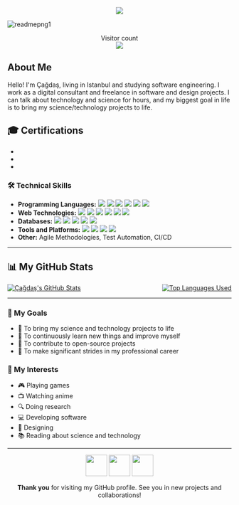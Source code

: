 <!-- Title and Brief Info -->
<div align=center>
<p align="center">
  <a href="https://github.com/cagdasseckint"><img src="https://readme-typing-svg.herokuapp.com/?lines=+Welcome+To+My+Profile;Çağdaş+Seçkin+Tüfekci;Full-Stack+Developer;&font=Pacifico&center=true&width=650&height=120&color=00FF00&vCenter=true&size=45%22"></a>
</div>

![readmepng1](https://private-user-images.githubusercontent.com/80230435/337638087-91b980d8-e54d-4174-8d2a-704d7fe4b593.jpeg?jwt=eyJhbGciOiJIUzI1NiIsInR5cCI6IkpXVCJ9.eyJpc3MiOiJnaXRodWIuY29tIiwiYXVkIjoicmF3LmdpdGh1YnVzZXJjb250ZW50LmNvbSIsImtleSI6ImtleTUiLCJleHAiOjE3MTc3NjA0NDAsIm5iZiI6MTcxNzc2MDE0MCwicGF0aCI6Ii84MDIzMDQzNS8zMzc2MzgwODctOTFiOTgwZDgtZTU0ZC00MTc0LThkMmEtNzA0ZDdmZTRiNTkzLmpwZWc_WC1BbXotQWxnb3JpdGhtPUFXUzQtSE1BQy1TSEEyNTYmWC1BbXotQ3JlZGVudGlhbD1BS0lBVkNPRFlMU0E1M1BRSzRaQSUyRjIwMjQwNjA3JTJGdXMtZWFzdC0xJTJGczMlMkZhd3M0X3JlcXVlc3QmWC1BbXotRGF0ZT0yMDI0MDYwN1QxMTM1NDBaJlgtQW16LUV4cGlyZXM9MzAwJlgtQW16LVNpZ25hdHVyZT02MWJjYmNhOGMyYjBlNTM5MzUwZGRmNzVmY2YwYWViYjFlZjM5MzIyNTdiYWE2YzU4NTY5NGQ0NDM2ZmEwNTJhJlgtQW16LVNpZ25lZEhlYWRlcnM9aG9zdCZhY3Rvcl9pZD0wJmtleV9pZD0wJnJlcG9faWQ9MCJ9.I6V4IxZg068MCS9XXlhtcj52Sr71vZlw2Oq8kPApFw8)

<p align="center"> 
  Visitor count<br>
  <img src="https://profile-counter.glitch.me/cagdasseckint/count.svg" />
</p>

<!-- About Me -->
<h2>About Me</h2>
<p>Hello! I'm Çağdaş, living in Istanbul and studying software engineering. I work as a digital consultant and freelance in software and design projects. I can talk about technology and science for hours, and my biggest goal in life is to bring my science/technology projects to life.</p>

<!-- Certifications -->
<h2>🎓 Certifications</h2>
<ul>
  <li></li>
  <li></li>
  <li></li>
</ul>

<!-- Technical Skills -->
<h3>🛠 Technical Skills</h3>
<ul>
  <li><strong>Programming Languages:</strong> 
    <img src="https://img.shields.io/badge/-Python-3776AB?style=flat&logo=python&logoColor=white"> 
    <img src="https://img.shields.io/badge/-JavaScript-F7DF1E?style=flat&logo=javascript&logoColor=black"> 
    <img src="https://img.shields.io/badge/-C%2B%2B-00599C?style=flat&logo=c%2B%2B&logoColor=white">
    <img src="https://img.shields.io/badge/-C%23-239120?style=flat&logo=c-sharp&logoColor=white"> 
    <img src="https://img.shields.io/badge/-Java-007396?style=flat&logo=java&logoColor=white">
    <img src="https://img.shields.io/badge/-R-276DC3?style=flat&logo=r&logoColor=white">
  </li>
  <li><strong>Web Technologies:</strong> 
    <img src="https://img.shields.io/badge/-HTML5-E34F26?style=flat&logo=html5&logoColor=white"> 
    <img src="https://img.shields.io/badge/-CSS3-1572B6?style=flat&logo=css3&logoColor=white"> 
    <img src="https://img.shields.io/badge/-React-61DAFB?style=flat&logo=react&logoColor=black"> 
    <img src="https://img.shields.io/badge/-Node.js-339933?style=flat&logo=node-dot-js&logoColor=white">
    <img src="https://img.shields.io/badge/-ASP.NET%20MVC-5C2D91?style=flat&logo=dot-net&logoColor=white">
    <img src="https://img.shields.io/badge/-jQuery-0769AD?style=flat&logo=jquery&logoColor=white">
  </li>
  <li><strong>Databases:</strong> 
    <img src="https://img.shields.io/badge/-MySQL-4479A1?style=flat&logo=mysql&logoColor=white"> 
    <img src="https://img.shields.io/badge/-MongoDB-47A248?style=flat&logo=mongodb&logoColor=white"> 
    <img src="https://img.shields.io/badge/-PostgreSQL-336791?style=flat&logo=postgresql&logoColor=white">
    <img src="https://img.shields.io/badge/-Microsoft%20SQL%20Server-CC2927?style=flat&logo=microsoft-sql-server&logoColor=white">
    <img src="https://img.shields.io/badge/-T--SQL-CC2927?style=flat&logo=microsoft-sql-server&logoColor=white">
  </li>
  <li><strong>Tools and Platforms:</strong> 
    <img src="https://img.shields.io/badge/-Git-F05032?style=flat&logo=git&logoColor=white"> 
    <img src="https://img.shields.io/badge/-Docker-2496ED?style=flat&logo=docker&logoColor=white"> 
    <img src="https://img.shields.io/badge/-Kubernetes-326CE5?style=flat&logo=kubernetes&logoColor=white"> 
    <img src="https://img.shields.io/badge/-AWS-232F3E?style=flat&logo=amazon-aws&logoColor=white">
  </li>
  <li><strong>Other:</strong> Agile Methodologies, Test Automation, CI/CD</li>
</ul>

---

<!-- GitHub Stats -->
<h2>📊 My GitHub Stats</h2>
<div style="display: flex; justify-content: space-between;">
  <a href="https://github.com/cagdasseckint/github-readme-stats">
    <img align="center" src="https://github-readme-stats.vercel.app/api?username=cagdasseckint&show_icons=true&theme=buefy" alt="Çağdaş's GitHub Stats"/>
  </a>
  <a href="https://github.com/cagdasseckint/cagdasseckint.github.io">
    <img align="center" src="https://github-readme-stats.vercel.app/api/top-langs/?username=cagdasseckint&layout=compact&theme=buefy" alt="Top Languages Used"/>
  </a>
</div>

---

<!-- Goals -->
<h3>🎯 My Goals</h3>
<ul>
  <li>🚀 To bring my science and technology projects to life</li>
  <li>🌱 To continuously learn new things and improve myself</li>
  <li>🤝 To contribute to open-source projects</li>
  <li>💼 To make significant strides in my professional career</li>
</ul>

<!-- Interests -->
<h3>📌 My Interests</h3>
<ul>
  <li>🎮 Playing games</li>
  <li>📺 Watching anime</li>
  <li>🔍 Doing research</li>
  <li>💻 Developing software</li>
  <li>🎨 Designing</li>
  <li>📚 Reading about science and technology</li>
</ul>

---

<!-- Contact -->
<div align="center">
    <a href="https://www.instagram.com/cagdasseckintufekci/"><img src="https://img.icons8.com/color/48/000000/instagram-new--v1.png" width="48" height="48"></a>
    <a href="https://www.linkedin.com/in/cagdasseckintufekci/"><img src="https://img.icons8.com/color/48/000000/linkedin.png" width="48" height="48"></a>
    <a href="mailto:cagdasseckintufekci@gmail.com"><img src="https://img.icons8.com/color/48/000000/gmail.png" width="48" height="48"></a>
</div>

<!-- Thank You -->
<p align="center"><strong>Thank you</strong> for visiting my GitHub profile. See you in new projects and collaborations!</p>
